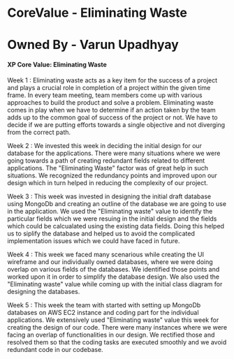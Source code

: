 # CoreValue - Eliminating Waste
# Owned By - Varun Upadhyay

#### XP Core Value: Eliminating Waste

Week 1 : Eliminating waste acts as a key item for the success of a project and plays a crucial role in completion of a project within the given time frame. In every team meeting, team members come up with various approaches to build the product and solve a problem. Eliminating waste comes in play when we have to determine if an action taken by the team adds up to the common goal of success of the project or not. We have to decide if we are putting efforts towards a single objective and not diverging from the correct path.

Week 2 : We invested this week in deciding the initial design for our database for the applications. There were many situations where we were going towards a path of creating redundant fields related to different applications. The "Eliminating Waste" factor was of great help in such situations. We recognized the redundancy points and improved upon our design which in turn helped in reducing the complexity of our project.

Week 3 : This week was invested in designing the initial draft database using MongoDb and creating an outline of the database we are going to use in the application. We used the "Eliminating waste" value to identify the particular fields which we were resuing in the initial design and the fields which could be calcualated using the existing data fields. Doing this helped us to siplify the database and helped us to avoid the complicated implementation issues which we could have faced in future.

Week 4 : This week we faced many scenarious while creating the UI wireframe and our individually owned databases, where we were doing overlap on various fields of the databases. We identified those points and worked upon it in order to simplify the database design. We also used the "Eliminating waste" value while coming up with the initial class diagram for designing the databases.

Week 5 : This week the team with started with setting up MongoDb databases on AWS EC2 instance and coding part for the individual applications. We extensively used "Eliminating waste" value this week for creating the design of our code. There were many instances where we were facing an overlap of functionalities in our design. We rectified those and resolved them so that the coding tasks are executed smoothly and we avoid redundant code in our codebase.
